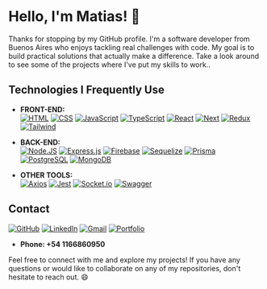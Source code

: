 # Hello, I'm Matias! 👋

Thanks for stopping by my GitHub profile. I'm a software developer from Buenos Aires who enjoys tackling real challenges with code. My goal is to build practical solutions that actually make a difference. Take a look around to see some of the projects where I've put my skills to work..

## Technologies I Frequently Use

- **FRONT-END:** <br /> 
  [![HTML](https://img.shields.io/badge/HTML5-E34F26?style=for-the-badge&logo=html5&logoColor=white)]()
  [![CSS](https://img.shields.io/badge/CSS-239120?&style=for-the-badge&logo=css3&logoColor=white)]()
  [![JavaScript](https://img.shields.io/badge/JavaScript-F7DF1E?style=for-the-badge&logo=javascript&logoColor=black)]()
  [![TypeScript](https://img.shields.io/badge/TypeScript-007ACC?style=for-the-badge&logo=typescript&logoColor=white)]()
  [![React](https://img.shields.io/badge/React-20232A?style=for-the-badge&logo=react&logoColor=61DAFB)]()
  [![Next](https://img.shields.io/badge/next.js-000000?style=for-the-badge&logo=nextdotjs&logoColor=white&labelColor=101010)]()
  [![Redux](https://img.shields.io/badge/Redux-593D88?style=for-the-badge&logo=redux&logoColor=white)]()
  [![Tailwind](https://img.shields.io/badge/Tailwind_CSS-38B2AC?style=for-the-badge&logo=tailwind-css&logoColor=white)]()

- **BACK-END:** <br /> 
  [![Node.JS](https://img.shields.io/badge/Node.js-43853D?style=for-the-badge&logo=node.js&logoColor=white)]()
  [![Express.js](https://img.shields.io/badge/Express.js-404D59?style=for-the-badge)]()
  [![Firebase](https://img.shields.io/badge/firebase-FFCA28?style=for-the-badge&logo=firebase&logoColor=white&labelColor=101010)]()
  [![Sequelize](https://img.shields.io/badge/Sequelize-52B0E7?style=for-the-badge&logo=Sequelize&logoColor=white)]()
   [![Prisma](https://img.shields.io/badge/Prisma-3982CE?style=for-the-badge&logo=Prisma&logoColor=white)]()
  [![PostgreSQL](https://img.shields.io/badge/PostgreSQL-316192?style=for-the-badge&logo=postgresql&logoColor=white)]()
  [![MongoDB](https://img.shields.io/badge/MongoDB-4EA94B?style=for-the-badge&logo=mongodb&logoColor=white)]()

- **OTHER TOOLS:** <br /> 
  [![Axios](https://img.shields.io/badge/axios-5A29E4?style=for-the-badge&logo=axios&logoColor=white&labelColor=101010)]()
  [![Jest](https://img.shields.io/badge/Jest-323330?style=for-the-badge&logo=Jest&logoColor=white)]()
  [![Socket.io](https://img.shields.io/badge/socket.io-010101?style=for-the-badge&logo=socketdotio&logoColor=white&labelColor=101010)]()
  [![Swagger](https://img.shields.io/badge/swagger-85EA2D?style=for-the-badge&logo=swagger&logoColor=white&labelColor=101010)]()

## Contact

[![GitHub](https://img.shields.io/badge/GitHub-100000?style=for-the-badge&logo=github&logoColor=white)](https://github.com/Matiasmarensi)
[![LinkedIn](https://img.shields.io/badge/LinkedIn-0077B5?style=for-the-badge&logo=linkedin&logoColor=white)](https://linkedin.com/in/matias-marensi-67059823/)
[![Gmail](https://img.shields.io/badge/Gmail-D14836?style=for-the-badge&logo=gmail&logoColor=white)](mailto:matiasmarensi@gmail.com?Subject=Contacto%20por%20colaboración)
[![Portfolio](https://img.shields.io/badge/website-000000?style=for-the-badge&logo=About.me&logoColor=white)](https://portfolio-matiasmarensi.vercel.app/)

- **Phone: +54 1166860950**
  
Feel free to connect with me and explore my projects! If you have any questions or would like to collaborate on any of my repositories, don't hesitate to reach out. 😄
